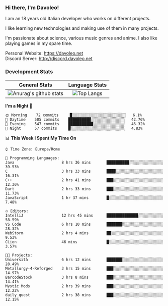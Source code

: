 ### Hi there, I'm Davoleo!

I am an 18 years old Italian developer who works on different projects.

I like learning new technologies and making use of them in many projects.

I'm passionate about science, various music genres and anime.
I also like playing games in my spare time.

Personal Website: https://davoleo.net <br>
Discord Server: http://discord.davoleo.net

### Development Stats

General Stats             |  Language Stats
:-------------------------:|:-------------------------:
![Anurag's github stats](https://github-readme-stats.vercel.app/api?username=Davoleo&count_private=true&show_icons=true&theme=tokyonight)  |  ![Top Langs](https://github-readme-stats.vercel.app/api/top-langs/?username=Davoleo&theme=tokyonight&layout=compact)



<!--START_SECTION:waka-->
**I'm a Night 🦉** 

```text
🌞 Morning    72 commits     █░░░░░░░░░░░░░░░░░░░░░░░░   6.1% 
🌆 Daytime    505 commits    ██████████░░░░░░░░░░░░░░░   42.76% 
🌃 Evening    547 commits    ███████████░░░░░░░░░░░░░░   46.32% 
🌙 Night      57 commits     █░░░░░░░░░░░░░░░░░░░░░░░░   4.83%

```


📊 **This Week I Spent My Time On** 

```text
⌚︎ Time Zone: Europe/Rome

💬 Programming Languages: 
Java                     8 hrs 36 mins       ██████████░░░░░░░░░░░░░░░   39.53% 
C                        3 hrs 33 mins       ████░░░░░░░░░░░░░░░░░░░░░   16.31% 
C++                      2 hrs 41 mins       ███░░░░░░░░░░░░░░░░░░░░░░   12.36% 
Dart                     2 hrs 33 mins       ███░░░░░░░░░░░░░░░░░░░░░░   11.73% 
JavaScript               1 hr 37 mins        █░░░░░░░░░░░░░░░░░░░░░░░░   7.48%

🔥 Editors: 
IntelliJ                 12 hrs 45 mins      ██████████████░░░░░░░░░░░   58.59% 
VS Code                  6 hrs 10 mins       ███████░░░░░░░░░░░░░░░░░░   28.32% 
WebStorm                 2 hrs 4 mins        ██░░░░░░░░░░░░░░░░░░░░░░░   9.53% 
CLion                    46 mins             █░░░░░░░░░░░░░░░░░░░░░░░░   3.57%

🐱‍💻 Projects: 
Università               6 hrs 12 mins       ███████░░░░░░░░░░░░░░░░░░   28.49% 
Metallurgy-4-Reforged    3 hrs 15 mins       ███░░░░░░░░░░░░░░░░░░░░░░   14.97% 
BarcodeStock             3 hrs 8 mins        ███░░░░░░░░░░░░░░░░░░░░░░   14.41% 
Mystic Mods              2 hrs 39 mins       ███░░░░░░░░░░░░░░░░░░░░░░   12.22% 
daily_quest              2 hrs 38 mins       ███░░░░░░░░░░░░░░░░░░░░░░   12.15%

```


<!--END_SECTION:waka-->

<!--
**Davoleo/Davoleo** is a ✨ _special_ ✨ repository because its `README.md` (this file) appears on your GitHub profile.

https://gist.github.com/Davoleo/43516c64c8169e24dc2571c34713863b

Here are some ideas to get you started:

- 🔭 I’m currently working on ...
- 🌱 I’m currently learning ...
- 👯 I’m looking to collaborate on ...
- 🤔 I’m looking for help with ...
- 💬 Ask me about ...
- 📫 How to reach me: ...
- 😄 Pronouns: ...
- ⚡ Fun fact: ...
-->
